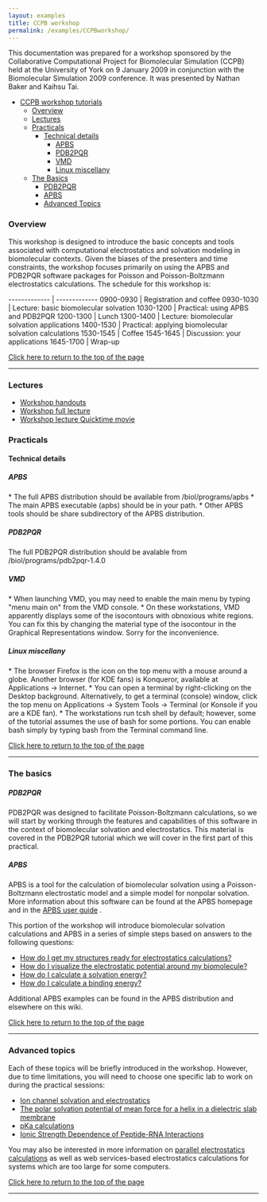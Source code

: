 ```yaml
---
layout: examples
title: CCPB workshop
permalink: /examples/CCPBworkshop/
---
```


<a id="topcall"></a>
This documentation was prepared for a workshop sponsored by the Collaborative Computational Project for Biomolecular Simulation (CCPB) held at the University of York on 9 January 2009 in conjunction with the Biomolecular Simulation 2009 conference. It was presented by Nathan Baker and Kaihsu Tai.

* <a data-scroll href="#CCPB">CCPB workshop tutorials</a>
	* <a data-scroll href="#CCPBover">Overview</a>
	* <a data-scroll href="#CCPBLectures">Lectures</a>
	* <a data-scroll href="#CCPBPracticals">Practicals</a>
		* <a href="#details">Technical details</a>
			* <a data-scroll href="#CCPBAPBS">APBS</a>
			* <a data-scroll href="#CCPBPDB2PQR">PDB2PQR</a>
			* <a data-scroll href="#CCPBVMD">VMD</a>
			* <a data-scroll href="#CCPBLinux">Linux miscellany</a>			
	* <a data-scroll href="#BTIBasics">The Basics</a>	
        * <a data-scroll href="#CCPBPBaseDB2PQR">PDB2PQR</a>
        * <a data-scroll href="#CCPBBaseAPBS">APBS</a>
        * <a data-scroll href="#CCPBadvance">Advanced Topics</a>
			
            
<a id="CCPBover"></a>
<h3>Overview</h3>

This workshop is designed to introduce the basic concepts and tools associated with computational electrostatics and solvation modeling in biomolecular contexts. Given the biases of the presenters and time constraints, the workshop focuses primarily on using the APBS and PDB2PQR software packages for Poisson and Poisson-Boltzmann electrostatics calculations.
The schedule for this workshop is:

------------- | -------------
0900-0930	| Registration and coffee
0930-1030	| Lecture: basic biomolecular solvation
1030-1200	| Practical: using APBS and PDB2PQR
1200-1300	| Lunch
1300-1400	| Lecture: biomolecular solvation applications
1400-1530	| Practical: applying biomolecular solvation calculations
1530-1545	| Coffee
1545-1645	| Discussion: your applications
1645-1700	| Wrap-up

<a data-scroll href="#topcall">Click here to return to the top of the page</a>
<hr/>

<a id="CCPBLectures"></a>
<h3> Lectures </h3>

* <a href="{{site.baseurl}}/docs/2008-12_workshop_handouts.pdf">Workshop handouts</a>
* <a href="{{site.baseurl}}/docs/2008-12_workshop_lecture.pdf">Workshop full lecture</a>
* <a href="{{site.baseurl}}/docs/2008-12_workshop_lecture.mov">Workshop lecture Quicktime movie</a>

<a id="CCPBPracticals"></a>
<h3>Practicals</h3>
<a id="topcall"></a>

<a id="details"></a> 

#### Technical details

<a id="CCPBAPBS"></a>
<h5>APBS</h5>
* The full APBS distribution should be available from /biol/programs/apbs
* The main APBS executable (apbs) should be in your path.
* Other APBS tools should be share subdirectory of the APBS distribution.

<a id="CCPBAPBS"></a>
<h5>PDB2PQR</h5>

The full PDB2PQR distribution should be avalable from /biol/programs/pdb2pqr-1.4.0


<a id="CCPBVMD"></a>
<h5>VMD</h5>
* When launching VMD, you may need to enable the main menu by typing "menu main on" from the VMD console.
* On these workstations, VMD apparently displays some of the isocontours with obnoxious white regions. You can fix this by changing the material type of the isocontour in the Graphical Representations window. Sorry for the inconvenience.

<a id="CCPBLinux"></a>
<h5>Linux miscellany</h5>
* The browser Firefox is the icon on the top menu with a mouse around a globe. Another browser (for KDE fans) is Konqueror, available at Applications → Internet.
* You can open a terminal by right-clicking on the Desktop background. Alternatively, to get a terminal (console) window, click the top menu on Applications → System Tools → Terminal (or Konsole if you are a KDE fan). 
* The workstations run tcsh shell by default; however, some of the tutorial assumes the use of bash for some portions. You can enable bash simply by typing bash from the Terminal command line.

<a data-scroll href="#topcall">Click here to return to the top of the page</a>
<hr/>

<a id="BTIBasics"></a>
<h3>The basics</h3>

<a id="CCPBPBaseDB2PQR"></a>
<h5>PDB2PQR</h5>

PDB2PQR was designed to facilitate Poisson-Boltzmann calculations, so we will start by working through the features and capabilities of this software in the context of biomolecular solvation and electrostatics. This material is covered in the PDB2PQR tutorial which we will cover in the first part of this practical.

<a id="CCPBBaseAPBS"></a>
<h5>APBS</h5>

APBS is a tool for the calculation of biomolecular solvation using a Poisson-Boltzmann electrostatic model and a simple model for nonpolar solvation. More information about this software can be found at the APBS homepage and in the <a href="{{site.baseurl}}/docs/apbs-overview/">APBS user guide</a> .

This portion of the workshop will introduce biomolecular solvation calculations and APBS in a series of simple steps based on answers to the following questions:

* <a href="{{site.baseurl}}/docs/structures-ready/" >How do I get my structures ready for electrostatics calculations?</a>
* <a href="{{site.baseurl}}/docs/apbs-others/" >How do I visualize the electrostatic potential around my biomolecule?</a>
* <a href="{{site.baseurl}}/examples/Solvation_energies/" >How do I calculate a solvation energy?</a>
* <a href="{{site.baseurl}}/examples/binding_energies/" >How do I calculate a binding energy?</a>

Additional APBS examples can be found in the APBS distribution and elsewhere on this wiki.

<a data-scroll href="#topcall">Click here to return to the top of the page</a>
<hr/>

<a id="CCPBadvance"></a>
<h3>Advanced topics</h3>

Each of these topics will be briefly introduced in the workshop. However, due to time limitations, you will need to choose one specific lab to work on during the practical sessions:

* <a href="http://en.wikiversity.org/wiki/Poisson%E2%80%93Boltzmann_profile_for_an_ion_channel" >Ion channel solvation and electrostatics</a>
* <a href="{{site.baseurl}}/examples/potentials_of_mean_force/" >The polar solvation potential of mean force for a helix in a dielectric slab membrane</a>
* <a href="{{site.baseurl}}/examples/pKa_Calculations/" >pKa calculations</a>
* <a href="{{site.baseurl}}/examples/Protein-Rna_Tutorial/">Ionic Strength Dependence of Peptide-RNA Interactions</a>

You may also be interested in more information on <a href="{{site.baseurl}}/examples/parallel_execution_for_large_problems/">parallel electrostatics calculations</a> as well as web services-based electrostatics calculations for systems which are too large for some computers.

<a data-scroll href="#topcall">Click here to return to the top of the page</a>
<hr/>